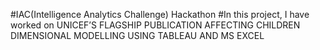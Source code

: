 #IAC(Intelligence Analytics Challenge) Hackathon 
#In this project, I have worked on UNICEF’S FLAGSHIP PUBLICATION AFFECTING CHILDREN DIMENSIONAL MODELLING USING TABLEAU AND MS EXCEL
